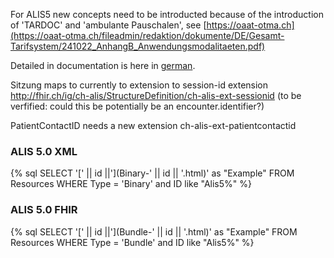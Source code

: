 For ALIS5 new concepts need to be introducted because of the introduction of 'TARDOC' and 'ambulante Pauschalen',
see [https://oaat-otma.ch](https://oaat-otma.ch/fileadmin/redaktion/dokumente/DE/Gesamt-Tarifsystem/241022_AnhangB_Anwendungsmodalitaeten.pdf)

Detailed in documentation is here in [german](https://oaat-otma.ch/fileadmin/redaktion/dokumente/DE/Gesamt-Tarifsystem/241022_AnhangB_Anwendungsmodalitaeten.pdf).


Sitzung maps to currently to extension to session-id extension http://fhir.ch/ig/ch-alis/StructureDefinition/ch-alis-ext-sessionid (to be verfified: could this be potentially be an encounter.identifier?)

PatientContactID needs a new extension ch-alis-ext-patientcontactid 


### ALIS 5.0 XML

<div style="width: 100%; display: flex"> 
{% sql SELECT '[' || id ||'](Binary-' || id || '.html)' as "Example" FROM Resources WHERE Type = 'Binary' and ID like "Alis5%" %}
</div>

### ALIS 5.0 FHIR

<div style="width: 100%; display: flex"> 
{% sql SELECT '[' || id ||'](Bundle-' || id || '.html)' as "Example" FROM Resources WHERE Type = 'Bundle' and ID like "Alis5%" %}
</div>
